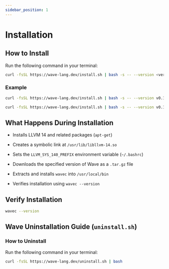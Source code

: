 ```yaml
---
sidebar_position: 1
---
```


# Installation

## How to Install

Run the following command in your terminal:

```bash
curl -fsSL https://wave-lang.dev/install.sh | bash -s -- --version <version>
```

### Example

```bash
curl -fsSL https://wave-lang.dev/install.sh | bash -s -- --version v0.1.3-pre-beta
```

```bash
curl -fsSL https://wave-lang.dev/install.sh | bash -s -- --version v0.1.3-pre-beta-nightly-2025-07-11
```

## What Happens During Installation
- Installs LLVM 14 and related packages (`apt-get`)

- Creates a symbolic link at `/usr/lib/libllvm-14.so`

- Sets the `LLVM_SYS_140_PREFIX` environment variable (`~/.bashrc`)

- Downloads the specified version of Wave as a `.tar.gz` file

- Extracts and installs `wavec` into `/usr/local/bin`

- Verifies installation using `wavec --version`

## Verify Installation

```bash
wavec --version
```

## Wave Uninstallation Guide (`uninstall.sh`)
### How to Uninstall
Run the following command in your terminal:

```bash
curl -fsSL https://wave-lang.dev/uninstall.sh | bash
```
